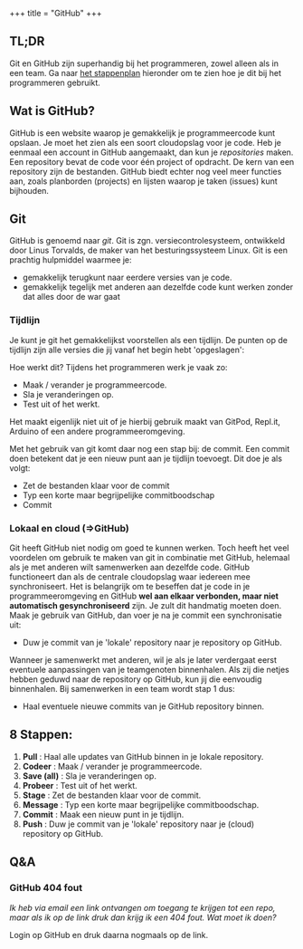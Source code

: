 +++
title = "GitHub"
+++

## TL;DR
Git en GitHub zijn superhandig bij het programmeren, zowel alleen als in een team.
Ga naar [het stappenplan](#8-stappen) hieronder om te zien hoe je dit bij het programmeren gebruikt.


## Wat is GitHub?
GitHub is een website waarop je gemakkelijk je programmeercode kunt opslaan. Je moet het zien als een soort cloudopslag voor je code.
Heb je eenmaal een account in GitHub aangemaakt, dan kun je *repositories* maken. Een repository bevat de code voor één project of opdracht.
De kern van een repository zijn de bestanden. GitHub biedt echter nog veel meer functies aan, zoals planborden (projects) en lijsten waarop je taken (issues) kunt bijhouden.

## Git
GitHub is genoemd naar *git*. Git is zgn. versiecontrolesysteem, ontwikkeld door Linus Torvalds, de maker van het besturingssysteem Linux.
Git is een prachtig hulpmiddel waarmee je:
- gemakkelijk terugkunt naar eerdere versies van je code.
- gemakkelijk tegelijk met anderen aan dezelfde code kunt werken zonder dat alles door de war gaat

### Tijdlijn
Je kunt je git het gemakkelijkst voorstellen als een tijdlijn. De punten op de tijdlijn zijn alle versies die jij vanaf het begin hebt 'opgeslagen':

Hoe werkt dit? Tijdens het programmeren werk je vaak zo:

- Maak / verander je programmeercode.
- Sla je veranderingen op.
- Test uit of het werkt.

Het maakt eigenlijk niet uit of je hierbij gebruik maakt van GitPod, Repl.it, Arduino of een andere programmeeromgeving.

Met het gebruik van git komt daar nog een stap bij: de commit. Een commit doen betekent dat je een nieuw punt aan je tijdlijn toevoegt. Dit doe je als volgt:

- Zet de bestanden klaar voor de commit
- Typ een korte maar begrijpelijke commitboodschap
- Commit

### Lokaal en cloud (=>GitHub)
Git heeft GitHub niet nodig om goed te kunnen werken.
Toch heeft het veel voordelen om gebruik te maken van git in combinatie met GitHub, helemaal als je met anderen wilt samenwerken aan dezelfde code.
GitHub functioneert dan als de centrale cloudopslag waar iedereen mee synchroniseert.
Het is belangrijk om te beseffen dat je code in je programmeeromgeving en GitHub **wel aan elkaar verbonden, maar niet automatisch gesynchroniseerd** zijn. Je zult dit handmatig moeten doen. Maak je gebruik van GitHub, dan voer je na je commit een synchronisatie uit:

- Duw je commit van je 'lokale' repository naar je repository op GitHub.

Wanneer je samenwerkt met anderen, wil je als je later verdergaat eerst eventuele aanpassingen van je teamgenoten binnenhalen. Als zij die netjes hebben geduwd naar de repository op GitHub, kun jij die eenvoudig binnenhalen. Bij samenwerken in een team wordt stap 1 dus:

- Haal eventuele nieuwe commits van je GitHub repository binnen.


## 8 Stappen:
1. **Pull** : Haal alle updates van GitHub binnen in je lokale repository.
2. **Codeer** : Maak / verander je programmeercode.
3. **Save (all)** : Sla je veranderingen op.
4. **Probeer** : Test uit of het werkt.
5. **Stage** : Zet de bestanden klaar voor de commit.
6. **Message** : Typ een korte maar begrijpelijke commitboodschap.
7. **Commit** : Maak een nieuw punt in je tijdlijn.
8. **Push** : Duw je commit van je 'lokale' repository naar je (cloud) repository op GitHub.

## Q&A
### GitHub 404 fout
*Ik heb via email een link ontvangen om toegang te krijgen tot een repo, maar als ik op de link druk dan krijg ik een 404 fout. Wat moet ik doen?*

Login op GitHub en druk daarna nogmaals op de link.
